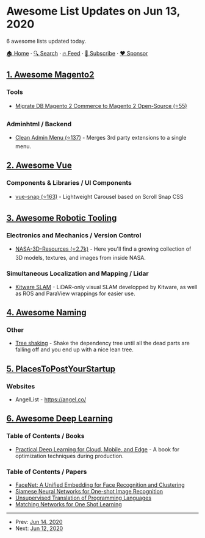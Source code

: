 # Awesome List Updates on Jun 13, 2020

6 awesome lists updated today.

[🏠 Home](/README.md) · [🔍 Search](https://www.trackawesomelist.com/search/) · [🔥 Feed](https://www.trackawesomelist.com/rss.xml) · [📮 Subscribe](https://trackawesomelist.us17.list-manage.com/subscribe?u=d2f0117aa829c83a63ec63c2f&id=36a103854c) · [❤️  Sponsor](https://github.com/sponsors/theowenyoung)



## [1. Awesome Magento2](/content/run-as-root/awesome-magento2/README.md)

### Tools

*   [Migrate DB Magento 2 Commerce to Magento 2 Open-Source (⭐55)](https://github.com/opengento/magento2-downgrade-ee-ce)

### Adminhtml / Backend

*   [Clean Admin Menu (⭐137)](https://github.com/redchamps/clean-admin-menu) - Merges 3rd party extensions to a single menu.

## [2. Awesome Vue](/content/vuejs/awesome-vue/README.md)

### Components & Libraries / UI Components

*   [vue-snap (⭐163)](https://github.com/bartdominiak/vue-snap) - Lightweight Carousel based on Scroll Snap CSS

## [3. Awesome Robotic Tooling](/content/protontypes/awesome-robotic-tooling/README.md)

### Electronics and Mechanics / Version Control

*   [NASA-3D-Resources (⭐2.7k)](https://github.com/nasa/NASA-3D-Resources) - Here you'll find a growing collection of 3D models, textures, and images from inside NASA.

### Simultaneous Localization and Mapping / Lidar

*   [Kitware SLAM](https://gitlab.kitware.com/keu-computervision/slam/) -  LiDAR-only visual SLAM developped by Kitware, as well as ROS and ParaView wrappings for easier use.

## [4. Awesome Naming](/content/gruhn/awesome-naming/README.md)

### Other

*   [Tree shaking](https://en.wikipedia.org/wiki/Tree_shaking) - Shake the dependency tree until all the dead parts are falling off and you end up with a nice lean tree.

## [5. PlacesToPostYourStartup](/content/mmccaff/PlacesToPostYourStartup/README.md)

### Websites

*   AngelList - <https://angel.co/>

## [6. Awesome Deep Learning](/content/ChristosChristofidis/awesome-deep-learning/README.md)

### Table of Contents / Books

*   [Practical Deep Learning for Cloud, Mobile, and Edge](https://www.oreilly.com/library/view/practical-deep-learning/9781492034858/) - A book for optimization techniques during production.

### Table of Contents / Papers

*   [FaceNet: A Unified Embedding for Face Recognition and Clustering](https://arxiv.org/pdf/1503.03832.pdf)
*   [Siamese Neural Networks for One-shot Image Recognition](https://www.cs.cmu.edu/\~rsalakhu/papers/oneshot1.pdf)
*   [Unsupervised Translation of Programming Languages](https://arxiv.org/pdf/2006.03511.pdf)
*   [Matching Networks for One Shot Learning](http://papers.nips.cc/paper/6385-matching-networks-for-one-shot-learning.pdf)

---

- Prev: [Jun 14, 2020](/content/2020/06/14/README.md)
- Next: [Jun 12, 2020](/content/2020/06/12/README.md)